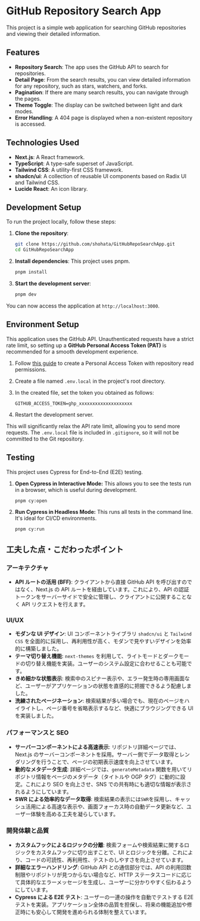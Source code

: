 # GitHub Repository Search App

This project is a simple web application for searching GitHub repositories and viewing their detailed information.

## Features

- **Repository Search**: The app uses the GitHub API to search for repositories.
- **Detail Page**: From the search results, you can view detailed information for any repository, such as stars, watchers, and forks.
- **Pagination**: If there are many search results, you can navigate through the pages.
- **Theme Toggle**: The display can be switched between light and dark modes.
- **Error Handling**: A 404 page is displayed when a non-existent repository is accessed.

## Technologies Used

- **Next.js**: A React framework.
- **TypeScript**: A type-safe superset of JavaScript.
- **Tailwind CSS**: A utility-first CSS framework.
- **shadcn/ui**: A collection of reusable UI components based on Radix UI and Tailwind CSS.
- **Lucide React**: An icon library.

## Development Setup

To run the project locally, follow these steps:

1.  **Clone the repository**:

    ```bash
    git clone https://github.com/shohata/GitHubRepoSearchApp.git
    cd GitHubRepoSearchApp
    ```

2.  **Install dependencies**:
    This project uses pnpm.

    ```bash
    pnpm install
    ```

3.  **Start the development server**:

    ```bash
    pnpm dev
    ```

You can now access the application at `http://localhost:3000`.

## Environment Setup

This application uses the GitHub API. Unauthenticated requests have a strict rate limit, so setting up a **GitHub Personal Access Token (PAT)** is recommended for a smooth development experience.

1.  Follow [this guide](https://docs.github.com/en/authentication/keeping-your-account-and-data-secure/managing-your-personal-access-tokens) to create a Personal Access Token with repository read permissions.
2.  Create a file named `.env.local` in the project's root directory.
3.  In the created file, set the token you obtained as follows:

    ```
    GITHUB_ACCESS_TOKEN=ghp_xxxxxxxxxxxxxxxxxxxx
    ```

4.  Restart the development server.

This will significantly relax the API rate limit, allowing you to send more requests. The `.env.local` file is included in `.gitignore`, so it will not be committed to the Git repository.

## Testing

This project uses Cypress for End-to-End (E2E) testing.

1. **Open Cypress in Interactive Mode:** This allows you to see the tests run in a browser, which is useful during development.

   ```bash
   pnpm cy:open
   ```

2. **Run Cypress in Headless Mode:** This runs all tests in the command line. It's ideal for CI/CD environments.

   ```bash
   pnpm cy:run
   ```

## 工夫した点・こだわったポイント

### アーキテクチャ

- **API ルートの活用 (BFF)**: クライアントから直接 GitHub API を呼び出すのではなく、Next.js の API ルートを経由しています。これにより、API の認証トークンをサーバーサイドで安全に管理し、クライアントに公開することなく API リクエストを行えます。

### UI/UX

- **モダンな UI デザイン**: UI コンポーネントライブラリ `shadcn/ui` と `Tailwind CSS` を全面的に採用し、再利用性が高く、モダンで見やすいデザインを効率的に構築しました。
- **テーマ切り替え機能**: `next-themes` を利用して、ライトモードとダークモードの切り替え機能を実装。ユーザーのシステム設定に合わせることも可能です。
- **きめ細かな状態表示**: 検索中のスピナー表示や、エラー発生時の専用画面など、ユーザーがアプリケーションの状態を直感的に把握できるよう配慮しました。
- **洗練されたページネーション**: 検索結果が多い場合でも、現在のページをハイライトし、ページ番号を省略表示するなど、快適にブラウジングできる UI を実装しました。

### パフォーマンスと SEO

- **サーバーコンポーネントによる高速表示**: リポジトリ詳細ページでは、Next.js のサーバーコンポーネントを採用。サーバー側でデータ取得とレンダリングを行うことで、ページの初期表示速度を向上させています。
- **動的なメタデータ生成**: 詳細ページでは、`generateMetadata` 関数を用いてリポジトリ情報をページのメタデータ（タイトルや OGP タグ）に動的に設定。これにより SEO を向上させ、SNS での共有時にも適切な情報が表示されるようにしています。
- **SWR による効率的なデータ取得**: 検索結果の表示には`SWR`を採用し、キャッシュ活用による高速な表示や、画面フォーカス時の自動データ更新など、ユーザー体験を高める工夫を凝らしています。

### 開発体験と品質

- **カスタムフックによるロジックの分離**: 検索フォームや検索結果に関するロジックをカスタムフックに切り出すことで、UI とロジックを分離。これにより、コードの可読性、再利用性、テストのしやすさを向上させています。
- **詳細なエラーハンドリング**: GitHub API との通信部分では、API の利用回数制限やリポジトリが見つからない場合など、HTTP ステータスコードに応じて具体的なエラーメッセージを生成し、ユーザーに分かりやすく伝わるようにしています。
- **Cypress による E2E テスト**: ユーザーの一連の操作を自動でテストする E2E テストを実装。アプリケーション全体の品質を担保し、将来の機能追加や修正時にも安心して開発を進められる体制を整えています。
